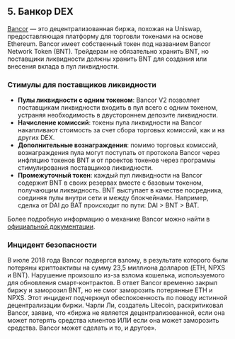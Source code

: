 ## 5. Банкор DEX

[Bancor](https://www.bancor.network/) — это децентрализованная биржа, похожая на Uniswap, предоставляющая платформу для торговли токенами на основе Ethereum. Bancor имеет собственный токен под названием Bancor Network Token (BNT). Трейдерам не обязательно хранить BNT, но поставщики ликвидности должны хранить BNT для создания или внесения вклада в пул ликвидности.

### Стимулы для поставщиков ликвидности

- **Пулы ликвидности с одним токеном**: Bancor V2 позволяет поставщикам ликвидности входить в пул всего с одним токеном, устраняя необходимость в двустороннем депозите ликвидности.
- **Начисление комиссий**: токены пула ликвидности на Bancor накапливают стоимость за счет сбора торговых комиссий, как и на других DEX.
- **Дополнительные вознаграждения**: помимо торговых комиссий, вознаграждения пула могут поступать от протокола Bancor через инфляцию токенов BNT и от проектов токенов через программы стимулирования поставщиков ликвидности.
- **Промежуточный токен**: каждый пул ликвидности на Bancor содержит BNT в своих резервах вместе с базовым токеном, получающим ликвидность. BNT выступает в качестве посредника, соединяя пулы внутри сети и между блокчейнами. Например, сделка от DAI до BAT происходит по пути: DAI > BNT > BAT.

Более подробную информацию о механике Bancor можно найти в [официальной документации](https://support.bancor.network/hc/en-us/sections/360000256751-Bancor-Network).

### Инцидент безопасности

В июле 2018 года Bancor подвергся взлому, в результате которого были потеряны криптоактивы на сумму 23,5 миллиона долларов (ETH, NPXS и BNT). Нарушение произошло из-за взлома кошелька, используемого для обновления смарт-контрактов. В ответ Bancor временно закрыл биржу и заморозил BNT, но не смог заморозить потерянные ETH и NPXS. Этот инцидент подчеркнул обеспокоенность по поводу истинной децентрализации биржи. Чарли Ли, создатель Litecoin, раскритиковал Bancor, заявив, что «биржа не является децентрализованной, если она может потерять средства клиентов ИЛИ если она может заморозить средства. Bancor может сделать и то, и другое».